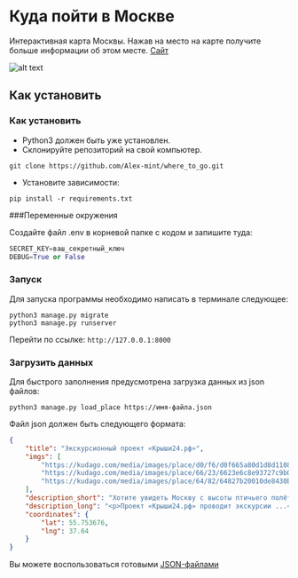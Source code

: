 # Куда пойти в Москве

Интерактивная карта Москвы. Нажав на место на карте получите больше информации об этом месте.  [Сайт](http://evv71.pythonanywhere.com/)

![alt text](example.gif)

## Как установить

### Как установить

- Python3 должен быть уже установлен.
- Склонируйте репозиторий на свой компьютер.
```commandline
git clone https://github.com/Alex-mint/where_to_go.git
```  
- Установите зависимости:
```commandline
pip install -r requirements.txt
```

###Переменные окружения

Создайте файл .env в корневой папке с кодом и запишите туда:
```python
SECRET_KEY=ваш_секретный_ключ
DEBUG=True or False 
```
### Запуск

Для запуска программы необходимо написать в терминале следующее:
```commandline
python3 manage.py migrate
python3 manage.py runserver
```
Перейти по ссылке: `http://127.0.0.1:8000`

### Загрузить данных

Для быстрого заполнения предусмотрена загрузка данных из json файлов:
```commandline
python3 manage.py load_place https://имя-файла.json
```
Файл json должен быть следующего формата:
```json
{
    "title": "Экскурсионный проект «Крыши24.рф»",
    "imgs": [
        "https://kudago.com/media/images/place/d0/f6/d0f665a80d1d8d110826ba797569df02.jpg",
        "https://kudago.com/media/images/place/66/23/6623e6c8e93727c9b0bb198972d9e9fa.jpg",
        "https://kudago.com/media/images/place/64/82/64827b20010de8430bfc4fb14e786c19.jpg",
    ],
    "description_short": "Хотите увидеть Москву с высоты птичьего полёта?",
    "description_long": "<p>Проект «Крыши24.рф» проводит экскурсии ...</p>",
    "coordinates": {
        "lat": 55.753676,
        "lng": 37.64
    }
}
```
Вы можете воспользоваться готовыми [JSON-файлами](https://github.com/devmanorg/where-to-go-places)
